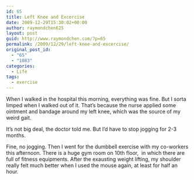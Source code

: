 ```yaml
---
id: 65
title: Left Knee and Excercise
date: 2009-12-29T15:30:02+00:00
author: raymondchen625
layout: post
guid: http://www.raymondchen.com/?p=65
permalink: /2009/12/29/left-knee-and-excercise/
original_post_id:
  - "65"
  - "1083"
categories:
  - Life
tags:
  - exercise
---
```

When I walked in the hospital this morning, everything was fine. But I sorta limped when I walked out of it. That&#8217;s because the nurse applied some ointment and bandage around my left knee, which was the source of my weird gait.

It&#8217;s not big deal, the doctor told me. But I&#8217;d have to stop jogging for 2-3 months.

Fine, no jogging. Then I went for the dumbbell exercise with my co-workers this afternoon. There is a huge gym room on 10th floor,  in which there are full of fitness equipments. After the exausting weight lifting, my shoulder really felt much better when I used the mouse again, at least for half an hour.